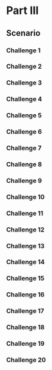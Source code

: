 # Part III

## Scenario



### Challenge 1

### Challenge 2

### Challenge 3

### Challenge 4

### Challenge 5

### Challenge 6

### Challenge 7

### Challenge 8

### Challenge 9

### Challenge 10

### Challenge 11

### Challenge 12

### Challenge 13

### Challenge 14

### Challenge 15

### Challenge 16

### Challenge 17

### Challenge 18

### Challenge 19

### Challenge 20
